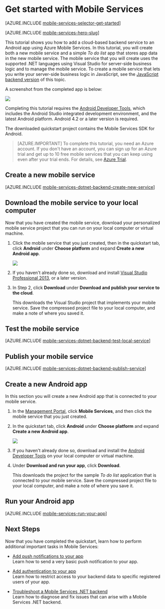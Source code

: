 
<properties
	pageTitle="Get Started with Azure Mobile Services for Android apps"
	description="Follow this tutorial to get started using Azure Mobile Services for Android development."
	services="mobile-services"
	documentationCenter="android"
	authors="RickSaling"
	manager="dwrede"
	editor=""/>

<tags
	ms.service="mobile-services"
	ms.date="10/07/2015"
	wacn.date=""/>


# <a name="getting-started"> </a>Get started with Mobile Services

[AZURE.INCLUDE [mobile-services-selector-get-started](../includes/mobile-services-selector-get-started.md)]
&nbsp;

[AZURE.INCLUDE [mobile-services-hero-slug](../includes/mobile-services-hero-slug.md)]

This tutorial shows you how to add a cloud-based backend service to an Android app using Azure Mobile Services. In this tutorial, you will create both a new mobile service and a simple _To do list_ app that stores app data in the new mobile service. The mobile service that you will create uses the supported .NET languages using Visual Studio for server-side business logic and to manage the mobile service. To create a mobile service that lets you write your server-side business logic in JavaScript, see the [JavaScript backend version](/documentation/articles/mobile-services-android-get-started) of this topic.

A screenshot from the completed app is below:

![](./media/mobile-services-dotnet-backend-android-get-started/mobile-quickstart-completed-android.png)

Completing this tutorial requires the [Android Developer Tools][Android Studio], which includes the Android Studio integrated development environment, and the latest Android platform. Android 4.2 or a later version is required.  

The downloaded quickstart project contains the Mobile Services SDK for Android.

> [AZURE.IMPORTANT] To complete this tutorial, you need an Azure account. If you don't have an account, you can sign up for an Azure trial and get up to 10 free mobile services that you can keep using even after your trial ends. For details, see [Azure Trial](/pricing/1rmb-trial/?WT.mc_id=AE564AB28).


## <a name="create-new-service"> </a>Create a new mobile service

[AZURE.INCLUDE [mobile-services-dotnet-backend-create-new-service](../includes/mobile-services-dotnet-backend-create-new-service.md)]

## Download the mobile service to your local computer

Now that you have created the mobile service, download your personalized mobile service project that you can run on your local computer or virtual machine.

1. Click the mobile service that you just created, then in the quickstart tab, click **Android** under **Choose platform** and expand **Create a new Android app**.

	![][1]  

2. If you haven't already done so, download and install [Visual Studio Professional 2013](https://www.visualstudio.com/downloads/download-visual-studio-vs), or a later version.

3. In Step 2, click **Download** under **Download and publish your service to the cloud**.

	This downloads the Visual Studio project that implements your mobile service. Save the compressed project file to your local computer, and make a note of where you saved it.

## Test the mobile service

[AZURE.INCLUDE [mobile-services-dotnet-backend-test-local-service](../includes/mobile-services-dotnet-backend-test-local-service.md)]

## Publish your mobile service

[AZURE.INCLUDE [mobile-services-dotnet-backend-publish-service](../includes/mobile-services-dotnet-backend-publish-service.md)]

## Create a new Android app

In this section you will create a new Android app that is connected to your mobile service.

1. In the [Management Portal], click **Mobile Services**, and then click the mobile service that you just created.

2. In the quickstart tab, click **Android** under **Choose platform** and expand **Create a new Android app**.

	![][2]  

3. If you haven't already done so, download and install the [Android Developer Tools][Android SDK] on your local computer or virtual machine.

4. Under **Download and run your app**, click **Download**.

  	This downloads the project for the sample _To do list_ application that is connected to your mobile service. Save the compressed project file to your local computer, and make a note of where you save it.

## Run your Android app

[AZURE.INCLUDE [mobile-services-run-your-app](../includes/mobile-services-android-get-started.md)]

## <a name="next-steps"> </a>Next Steps
Now that you have completed the quickstart, learn how to perform additional important tasks in Mobile Services:

* [Add push notifications to your app]
  <br/>Learn how to send a very basic push notification to your app.

* [Add authentication to your app]
  <br/>Learn how to restrict access to your backend data to specific registered users of your app.

* [Troubleshoot a Mobile Services .NET backend]
  <br/> Learn how to diagnose and fix issues that can arise with a Mobile Services .NET backend.

<!-- Anchors. -->
[Getting started with Mobile Services]:#getting-started
[Create a new mobile service]:#create-new-service
[Define the mobile service instance]:#define-mobile-service-instance
[Next Steps]:#next-steps

<!-- Images. -->
[0]: ./media/mobile-services-dotnet-backend-android-get-started/mobile-quickstart-completed-android.png
[1]: ./media/mobile-services-dotnet-backend-android-get-started/mobile-quickstart-steps-vs-AS.png
[2]: ./media/mobile-services-dotnet-backend-android-get-started/mobile-quickstart-steps-android-AS.png


[6]: ./media/mobile-services-dotnet-backend-android-get-started/mobile-portal-quickstart-android.png
[7]: ./media/mobile-services-dotnet-backend-android-get-started/mobile-quickstart-steps-android.png
[8]: ./media/mobile-services-dotnet-backend-android-get-started/mobile-eclipse-quickstart.png

[10]: ./media/mobile-services-dotnet-backend-android-get-started/mobile-quickstart-startup-android.png
[11]: ./media/mobile-services-dotnet-backend-android-get-started/mobile-data-tab.png
[12]: ./media/mobile-services-dotnet-backend-android-get-started/mobile-data-browse.png

[14]: ./media/mobile-services-dotnet-backend-android-get-started/mobile-services-import-android-workspace.png
[15]: ./media/mobile-services-dotnet-backend-android-get-started/mobile-services-import-android-project.png

<!-- URLs. -->
[Get started (Eclipse)]: /documentation/articles/mobile-services-dotnet-backend-android-get-started-ec
[Add push notifications to your app]: /documentation/articles/mobile-services-dotnet-backend-android-get-started-push
[Add authentication to your app]: /documentation/articles/mobile-services-dotnet-backend-android-get-started-auth
[Android SDK]: http://developer.android.com/sdk/index.html
[Android Studio]: https://developer.android.com/sdk/index.html
[Mobile Services Android SDK]: https://go.microsoft.com/fwLink/p/?LinkID=266533
[Troubleshoot a Mobile Services .NET backend]: /documentation/articles/mobile-services-dotnet-backend-how-to-troubleshoot

[Management Portal]: https://manage.windowsazure.cn/
